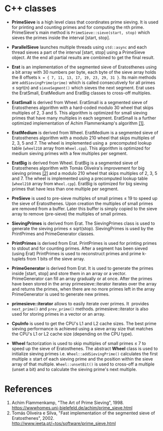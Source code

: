 # C++ classes

* **PrimeSieve** is a high level class that coordinates prime sieving.
  It is used for printing and counting primes and for computing the nth
  prime. PrimeSieve's main method is ```PrimeSieve::sieve(start, stop)```
  which sieves the primes inside the interval [start, stop].

* **ParallelSieve** launches multiple threads using ```std::async```
  and each thread sieves a part of the interval [start, stop] using a
  PrimeSieve object. At the end all partial results are combined to get
  the final result.

* **Erat** is an implementation of the segmented sieve of Eratosthenes
  using a bit array with 30 numbers per byte, each byte of the sieve array
  holds the 8 offsets ```k = { 7, 11, 13, 17, 19, 23, 29, 31 }```.
  Its main methods are ```addSievingPrime(prime)``` which is called
  consecutively for all primes ≤ sqrt(n) and ```sieveSegment()``` which
  sieves the next segment. Erat uses the EratSmall, EratMedium and
  EratBig classes to cross-off multiples.

* **EratSmall** is derived from Wheel. EratSmall is a segmented
  sieve of Eratosthenes algorithm with a hard-coded modulo 30 wheel
  that skips multiples of 2, 3 and 5. This algorithm is optimized
  for small sieving primes that have many multiples in each
  segment. EratSmall is a further optimized implementation of Achim
  Flammenkamp's algorithm
  [[1]](https://github.com/kimwalisch/primesieve/tree/master/src#references).

* **EratMedium** is derived from Wheel. EratMedium is a segmented
  sieve of Eratosthenes algorithm with a modulo 210 wheel that skips
  multiples of 2, 3, 5 and 7. The wheel is implemented using a
  precomputed lookup table (```wheel210``` array from
  ```Wheel.cpp```). This algorithm is optimized for medium sieving
  primes with a few multiples per segment.

* **EratBig** is derived from Wheel. EratBig is a segmented sieve of
  Eratosthenes algorithm with Tomás Oliveira's improvement for big
  sieving primes [[2]](https://github.com/kimwalisch/primesieve/tree/master/src#references)
  and a modulo 210 wheel that skips multiples of 2, 3, 5 and 7. The
  wheel is implemented using a precomputed lookup table (```wheel210```
  array from ```Wheel.cpp```). EratBig is optimized for big sieving
  primes that have less than one multiple per segment.

* **PreSieve** is used to pre-sieve multiples of small primes ≤ 19
  to speed up the sieve of Eratosthenes. Upon creation the
  multiples of small primes are removed from a buffer. Later this
  buffer is simply copied to the sieve array to remove (pre-sieve)
  the multiples of small primes.

* **SievingPrimes** is derived from Erat. The SievingPrimes class is used
  to generate the sieving primes ≤ sqrt(stop). SievingPrimes is used
  by the PrintPrimes and PrimeGenerator classes.

* **PrintPrimes** is derived from Erat. PrintPrimes is used for printing
  primes to stdout and for counting primes. After a segment has been
  sieved (using Erat) PrintPrimes is used to reconstruct primes and prime
  k-tuplets from 1 bits of the sieve array.

* **PrimeGenerator** is derived from Erat. It is used to generate the
  primes inside [start, stop] and store them in an array or a vector.
  PrimeGenerator can fill an array gradually or at once. After the
  primes have been stored in the array primesieve::iterator iterates
  over the array and returns the primes, when there are no more primes
  left in the array PrimeGenerator is used to generate new primes.

* **primesieve::iterator** allows to easily iterate over primes. It
  provides ```next_prime()``` and ```prev_prime()``` methods.
  primesieve::iterator is also used for storing primes in a vector
  or an array.
  
* **CpuInfo** is used to get the CPU's L1 and L2 cache sizes. The
  best prime sieving performance is achieved using a sieve array
  size that matches the CPU's L1 or L2 cache size (depending on the
  CPU type).

* **Wheel** factorization is used to skip multiples of small primes
  ≤ 7 to speed up the sieve of Eratosthenes. The abstract **Wheel** class
  is used to initialize sieving primes i.e. ```Wheel::addSievingPrime()```
  calculates the first multiple ≥ start of each sieving prime and the position
  within the sieve array of that multiple. ```Wheel::unsetBit()``` is
  used to cross-off a multiple (unset a bit) and to calculate the sieving
  prime's next multiple.

# References

1. Achim Flammenkamp, "The Art of Prime Sieving", 1998. <br/>
   https://wwwhomes.uni-bielefeld.de/achim/prime_sieve.html
2. Tomás Oliveira e Silva, "Fast implementation of the segmented
   sieve of Eratosthenes", 2002. <br/>
   http://www.ieeta.pt/~tos/software/prime_sieve.html
